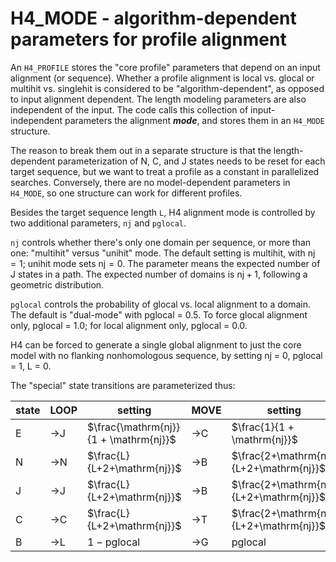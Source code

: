 # H4_MODE - algorithm-dependent parameters for profile alignment

An `H4_PROFILE` stores the "core profile" parameters that depend on an
input alignment (or sequence). Whether a profile alignment is local
vs. glocal or multihit vs. singlehit is considered to be
"algorithm-dependent", as opposed to input alignment dependent. The
length modeling parameters are also independent of the input. The code
calls this collection of input-independent parameters the alignment
_**mode**_, and stores them in an `H4_MODE` structure.

The reason to break them out in a separate structure is that the
length-dependent parameterization of N, C, and J states needs to be
reset for each target sequence, but we want to treat a profile as a
constant in parallelized searches. Conversely, there are no
model-dependent parameters in `H4_MODE`, so one structure can work for
different profiles.

Besides the target sequence length `L`, H4 alignment mode is
controlled by two additional parameters, `nj` and `pglocal`.

`nj` controls whether there's only one domain per sequence, or more
than one: "multihit" versus "unihit" mode. The default setting is
multihit, with $\mathrm{nj} = 1$; unihit mode sets $\mathrm{nj} =
0$. The parameter means the expected number of J states in a path. The
expected number of domains is $\mathrm{nj}+1$, following a geometric
distribution.

`pglocal` controls the probability of glocal vs. local alignment to a
domain. The default is "dual-mode" with pglocal = 0.5.  To force
glocal alignment only, pglocal = 1.0; for local alignment only,
pglocal = 0.0.

H4 can be forced to generate a single global alignment to just the
core model with no flanking nonhomologous sequence, by setting nj = 0,
pglocal = 1, L = 0. 

The "special" state transitions are parameterized thus:

| state |  LOOP  |  setting | MOVE | setting |
|-------|--------|----------------------------------------|-----|-----------------------------------------|
|   E   |   ->J  |  $\frac{\mathrm{nj}}{1 + \mathrm{nj}}$ | ->C | $\frac{1}{1 + \mathrm{nj}}$             |
|   N   |   ->N  |  $\frac{L}{L+2+\mathrm{nj}}$           | ->B | $\frac{2+\mathrm{nj}}{L+2+\mathrm{nj}}$ |
|   J   |   ->J  |  $\frac{L}{L+2+\mathrm{nj}}$           | ->B | $\frac{2+\mathrm{nj}}{L+2+\mathrm{nj}}$ |
|   C   |   ->C  |  $\frac{L}{L+2+\mathrm{nj}}$           | ->T | $\frac{2+\mathrm{nj}}{L+2+\mathrm{nj}}$ |
|   B   |   ->L  |  $1 - \mathrm{pglocal}$                | ->G | $\mathrm{pglocal}$                      |

